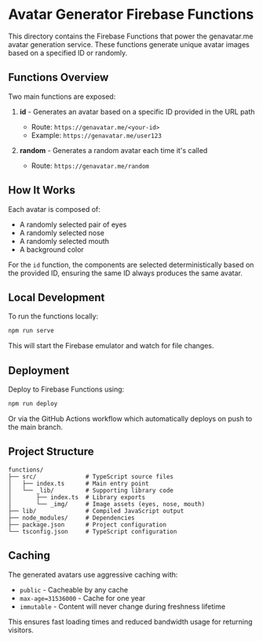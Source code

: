 # Avatar Generator Firebase Functions

This directory contains the Firebase Functions that power the genavatar.me avatar generation service. These functions generate unique avatar images based on a specified ID or randomly.

## Functions Overview

Two main functions are exposed:

1. **id** - Generates an avatar based on a specific ID provided in the URL path
   - Route: `https://genavatar.me/<your-id>`
   - Example: `https://genavatar.me/user123`

2. **random** - Generates a random avatar each time it's called
   - Route: `https://genavatar.me/random`

## How It Works

Each avatar is composed of:
- A randomly selected pair of eyes
- A randomly selected nose
- A randomly selected mouth
- A background color

For the `id` function, the components are selected deterministically based on the provided ID, ensuring the same ID always produces the same avatar.

## Local Development

To run the functions locally:

```bash
npm run serve
```

This will start the Firebase emulator and watch for file changes.

## Deployment

Deploy to Firebase Functions using:

```bash
npm run deploy
```

Or via the GitHub Actions workflow which automatically deploys on push to the main branch.

## Project Structure

```
functions/
├── src/              # TypeScript source files
│   ├── index.ts      # Main entry point
│   └── _lib/         # Supporting library code
│       ├── index.ts  # Library exports
│       └── _img/     # Image assets (eyes, nose, mouth)
├── lib/              # Compiled JavaScript output
├── node_modules/     # Dependencies
├── package.json      # Project configuration
└── tsconfig.json     # TypeScript configuration
```

## Caching

The generated avatars use aggressive caching with:
- `public` - Cacheable by any cache
- `max-age=31536000` - Cache for one year
- `immutable` - Content will never change during freshness lifetime

This ensures fast loading times and reduced bandwidth usage for returning visitors.

